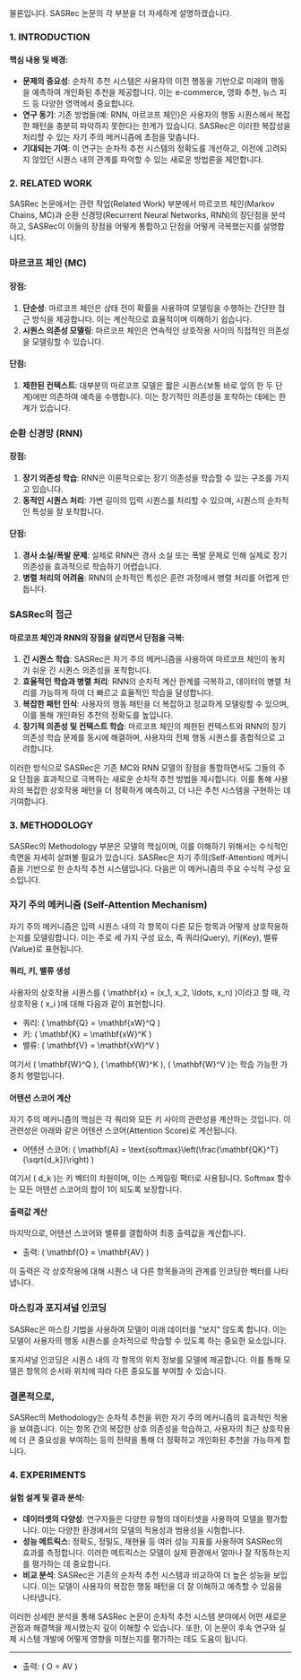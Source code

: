 물론입니다. SASRec 논문의 각 부분을 더 자세하게 설명하겠습니다.

### 1. INTRODUCTION

#### 핵심 내용 및 배경:
- **문제의 중요성**: 순차적 추천 시스템은 사용자의 이전 행동을 기반으로 미래의 행동을 예측하여 개인화된 추천을 제공합니다. 이는 e-commerce, 영화 추천, 뉴스 피드 등 다양한 영역에서 중요합니다.
- **연구 동기**: 기존 방법들(예: RNN, 마르코프 체인)은 사용자의 행동 시퀀스에서 복잡한 패턴을 충분히 파악하지 못한다는 한계가 있습니다. SASRec은 이러한 복잡성을 처리할 수 있는 자기 주의 메커니즘에 초점을 맞춥니다.
- **기대되는 기여**: 이 연구는 순차적 추천 시스템의 정확도를 개선하고, 이전에 고려되지 않았던 시퀀스 내의 관계를 파악할 수 있는 새로운 방법론을 제안합니다.

### 2. RELATED WORK
SASRec 논문에서는 관련 작업(Related Work) 부분에서 마르코프 체인(Markov Chains, MC)과 순환 신경망(Recurrent Neural Networks, RNN)의 장단점을 분석하고, SASRec이 이들의 장점을 어떻게 통합하고 단점을 어떻게 극복했는지를 설명합니다.

### 마르코프 체인 (MC)

#### 장점:
1. **단순성**: 마르코프 체인은 상태 전이 확률을 사용하여 모델링을 수행하는 간단한 접근 방식을 제공합니다. 이는 계산적으로 효율적이며 이해하기 쉽습니다.
2. **시퀀스 의존성 모델링**: 마르코프 체인은 연속적인 상호작용 사이의 직접적인 의존성을 모델링할 수 있습니다.

#### 단점:
1. **제한된 컨텍스트**: 대부분의 마르코프 모델은 짧은 시퀀스(보통 바로 앞의 한 두 단계)에만 의존하여 예측을 수행합니다. 이는 장기적인 의존성을 포착하는 데에는 한계가 있습니다.

### 순환 신경망 (RNN)

#### 장점:
1. **장기 의존성 학습**: RNN은 이론적으로는 장기 의존성을 학습할 수 있는 구조를 가지고 있습니다.
2. **동적인 시퀀스 처리**: 가변 길이의 입력 시퀀스를 처리할 수 있으며, 시퀀스의 순차적인 특성을 잘 포착합니다.

#### 단점:
1. **경사 소실/폭발 문제**: 실제로 RNN은 경사 소실 또는 폭발 문제로 인해 실제로 장기 의존성을 효과적으로 학습하기 어렵습니다.
2. **병렬 처리의 어려움**: RNN의 순차적인 특성은 훈련 과정에서 병렬 처리를 어렵게 만듭니다.

### SASRec의 접근

#### 마르코프 체인과 RNN의 장점을 살리면서 단점을 극복:
1. **긴 시퀀스 학습**: SASRec은 자기 주의 메커니즘을 사용하여 마르코프 체인이 놓치기 쉬운 긴 시퀀스 의존성을 포착합니다.
2. **효율적인 학습과 병렬 처리**: RNN의 순차적 계산 한계를 극복하고, 데이터의 병렬 처리를 가능하게 하여 더 빠르고 효율적인 학습을 달성합니다.
3. **복잡한 패턴 인식**: 사용자의 행동 패턴을 더 복잡하고 정교하게 모델링할 수 있으며, 이를 통해 개인화된 추천의 정확도를 높입니다.
4. **장기적 의존성 및 컨텍스트 학습**: 마르코프 체인의 제한된 컨텍스트와 RNN의 장기 의존성 학습 문제를 동시에 해결하며, 사용자의 전체 행동 시퀀스를 종합적으로 고려합니다.

이러한 방식으로 SASRec은 기존 MC와 RNN 모델의 장점을 통합하면서도 그들의 주요 단점을 효과적으로 극복하는 새로운 순차적 추천 방법을 제시합니다. 이를 통해 사용자의 복잡한 상호작용 패턴을 더 정확하게 예측하고, 더 나은 추천 시스템을 구현하는 데 기여합니다.

### 3. METHODOLOGY

SASRec의 Methodology 부분은 모델의 핵심이며, 이를 이해하기 위해서는 수식적인 측면을 자세히 살펴볼 필요가 있습니다. SASRec은 자기 주의(Self-Attention) 메커니즘을 기반으로 한 순차적 추천 시스템입니다. 다음은 이 메커니즘의 주요 수식적 구성 요소입니다.

### 자기 주의 메커니즘 (Self-Attention Mechanism)

자기 주의 메커니즘은 입력 시퀀스 내의 각 항목이 다른 모든 항목과 어떻게 상호작용하는지를 모델링합니다. 이는 주로 세 가지 구성 요소, 즉 쿼리(Query), 키(Key), 밸류(Value)로 표현됩니다.

#### 쿼리, 키, 밸류 생성

사용자의 상호작용 시퀀스를 \( \mathbf{x} = (x_1, x_2, \ldots, x_n) \)이라고 할 때, 각 상호작용 \( x_i \)에 대해 다음과 같이 표현합니다.

- 쿼리: \( \mathbf{Q} = \mathbf{xW}^Q \)
- 키: \( \mathbf{K} = \mathbf{xW}^K \)
- 밸류: \( \mathbf{V} = \mathbf{xW}^V \)

여기서 \( \mathbf{W}^Q \), \( \mathbf{W}^K \), \( \mathbf{W}^V \)는 학습 가능한 가중치 행렬입니다.

#### 어텐션 스코어 계산

자기 주의 메커니즘의 핵심은 각 쿼리와 모든 키 사이의 관련성을 계산하는 것입니다. 이 관련성은 아래와 같은 어텐션 스코어(Attention Score)로 계산됩니다.

- 어텐션 스코어: \( \mathbf{A} = \text{softmax}\left(\frac{\mathbf{QK}^T}{\sqrt{d_k}}\right) \)

여기서 \( d_k \)는 키 벡터의 차원이며, 이는 스케일링 팩터로 사용됩니다. Softmax 함수는 모든 어텐션 스코어의 합이 1이 되도록 보장합니다.

#### 출력값 계산

마지막으로, 어텐션 스코어와 밸류를 결합하여 최종 출력값을 계산합니다.

- 출력: \( \mathbf{O} = \mathbf{AV} \)

이 출력은 각 상호작용에 대해 시퀀스 내 다른 항목들과의 관계를 인코딩한 벡터를 나타냅니다.

### 마스킹과 포지셔널 인코딩

SASRec은 마스킹 기법을 사용하여 모델이 미래 데이터를 "보지" 않도록 합니다. 이는 모델이 사용자의 행동 시퀀스를 순차적으로 학습할 수 있도록 하는 중요한 요소입니다.

포지셔널 인코딩은 시퀀스 내의 각 항목의 위치 정보를 모델에 제공합니다. 이를 통해 모델은 항목의 순서와 위치에 따라 다른 중요도를 부여할 수 있습니다.

### 결론적으로,
SASRec의 Methodology는 순차적 추천을 위한 자기 주의 메커니즘의 효과적인 적용을 보여줍니다. 이는 항목 간의 복잡한 상호 의존성을 학습하고, 사용자의 최근 상호작용에 더 큰 중요성을 부여하는 등의 전략을 통해 더 정확하고 개인화된 추천을 가능하게 합니다.

### 4. EXPERIMENTS

#### 실험 설계 및 결과 분석:
- **데이터셋의 다양성**: 연구자들은 다양한 유형의 데이터셋을 사용하여 모델을 평가합니다. 이는 다양한 환경에서의 모델의 적용성과 범용성을 시험합니다.
- **성능 메트릭스**: 정확도, 정밀도, 재현율 등 여러 성능 지표를 사용하여 SASRec의 효과를 측정합니다. 이러한 메트릭스는 모델이 실제 환경에서 얼마나 잘 작동하는지를 평가하는 데 중요합니다.
- **비교 분석**: SASRec은 기존의 순차적 추천 시스템과 비교하여 더 높은 성능을 보입니다. 이는 모델이 사용자의 복잡한 행동 패턴을 더 잘 이해하고 예측할 수 있음을 나타냅니다.

이러한 상세한 분석을 통해 SASRec 논문이 순차적 추천 시스템 분야에서 어떤 새로운 관점과 해결책을 제시했는지 깊이 이해할 수 있습니다. 또한, 이 논문이 후속 연구와 실제 시스템 개발에 어떻게 영향을 미쳤는지를 평가하는 데도 도움이 됩니다.


---
- 출력: \( O = AV \)

